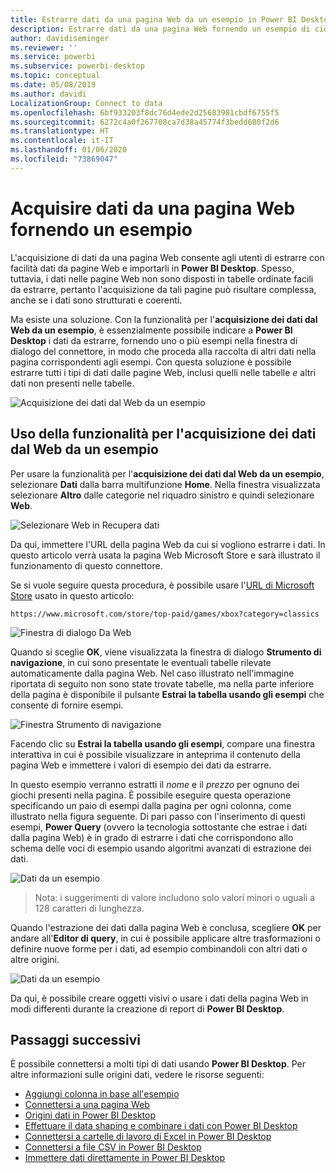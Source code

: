 ```yaml
---
title: Estrarre dati da una pagina Web da un esempio in Power BI Desktop
description: Estrarre dati da una pagina Web fornendo un esempio di ciò di cui si vuole eseguire il pull
author: davidiseminger
ms.reviewer: ''
ms.service: powerbi
ms.subservice: powerbi-desktop
ms.topic: conceptual
ms.date: 05/08/2019
ms.author: davidi
LocalizationGroup: Connect to data
ms.openlocfilehash: 6bf933203f8dc76d4ede2d25683981cbdf6755f5
ms.sourcegitcommit: 6272c4a0f267708ca7d38a45774f3bedd680f2d6
ms.translationtype: HT
ms.contentlocale: it-IT
ms.lasthandoff: 01/06/2020
ms.locfileid: "73869047"
---
```

# <a name="get-data-from-a-web-page-by-providing-an-example"></a>Acquisire dati da una pagina Web fornendo un esempio

L'acquisizione di dati da una pagina Web consente agli utenti di estrarre con facilità dati da pagine Web e importarli in **Power BI Desktop**. Spesso, tuttavia, i dati nelle pagine Web non sono disposti in tabelle ordinate facili da estrarre, pertanto l'acquisizione da tali pagine può risultare complessa, anche se i dati sono strutturati e coerenti. 

Ma esiste una soluzione. Con la funzionalità per l'**acquisizione dei dati dal Web da un esempio**, è essenzialmente possibile indicare a **Power BI Desktop** i dati da estrarre, fornendo uno o più esempi nella finestra di dialogo del connettore, in modo che proceda alla raccolta di altri dati nella pagina corrispondenti agli esempi. Con questa soluzione è possibile estrarre tutti i tipi di dati dalle pagine Web, inclusi quelli nelle tabelle *e* altri dati non presenti nelle tabelle. 

![Acquisizione dei dati dal Web da un esempio](media/desktop-connect-to-web-by-example/web-by-example_01.png)



## <a name="using-get-data-from-web-by-example"></a>Uso della funzionalità per l'acquisizione dei dati dal Web da un esempio

Per usare la funzionalità per l'**acquisizione dei dati dal Web da un esempio**, selezionare **Dati** dalla barra multifunzione **Home**. Nella finestra visualizzata selezionare **Altro** dalle categorie nel riquadro sinistro e quindi selezionare **Web**.

![Selezionare Web in Recupera dati](media/desktop-connect-to-web-by-example/web-by-example_03.png)

Da qui, immettere l'URL della pagina Web da cui si vogliono estrarre i dati. In questo articolo verrà usata la pagina Web Microsoft Store e sarà illustrato il funzionamento di questo connettore. 

Se si vuole seguire questa procedura, è possibile usare l'[URL di Microsoft Store](https://www.microsoft.com/store/top-paid/games/xbox?category=classics) usato in questo articolo:

    https://www.microsoft.com/store/top-paid/games/xbox?category=classics

![Finestra di dialogo Da Web](media/desktop-connect-to-web-by-example/web-by-example_04.png)

Quando si sceglie **OK**, viene visualizzata la finestra di dialogo **Strumento di navigazione**, in cui sono presentate le eventuali tabelle rilevate automaticamente dalla pagina Web. Nel caso illustrato nell'immagine riportata di seguito non sono state trovate tabelle, ma nella parte inferiore della pagina è disponibile il pulsante **Estrai la tabella usando gli esempi** che consente di fornire esempi.


![Finestra Strumento di navigazione](media/desktop-connect-to-web-by-example/web-by-example_05.png)

Facendo clic su **Estrai la tabella usando gli esempi**, compare una finestra interattiva in cui è possibile visualizzare in anteprima il contenuto della pagina Web e immettere i valori di esempio dei dati da estrarre. 

In questo esempio verranno estratti il *nome* e il *prezzo* per ognuno dei giochi presenti nella pagina. È possibile eseguire questa operazione specificando un paio di esempi dalla pagina per ogni colonna, come illustrato nella figura seguente. Di pari passo con l'inserimento di questi esempi, **Power Query** (ovvero la tecnologia sottostante che estrae i dati dalla pagina Web) è in grado di estrarre i dati che corrispondono allo schema delle voci di esempio usando algoritmi avanzati di estrazione dei dati.

![Dati da un esempio](media/desktop-connect-to-web-by-example/web-by-example_06.png)

> Nota: i suggerimenti di valore includono solo valori minori o uguali a 128 caratteri di lunghezza.

Quando l'estrazione dei dati dalla pagina Web è conclusa, scegliere **OK** per andare all'**Editor di query**, in cui è possibile applicare altre trasformazioni o definire nuove forme per i dati, ad esempio combinandoli con altri dati o altre origini.

![Dati da un esempio](media/desktop-connect-to-web-by-example/web-by-example_07.png)

Da qui, è possibile creare oggetti visivi o usare i dati della pagina Web in modi differenti durante la creazione di report di **Power BI Desktop**.


## <a name="next-steps"></a>Passaggi successivi
È possibile connettersi a molti tipi di dati usando **Power BI Desktop**. Per altre informazioni sulle origini dati, vedere le risorse seguenti:

* [Aggiungi colonna in base all'esempio](desktop-add-column-from-example.md)
* [Connettersi a una pagina Web](desktop-connect-to-web.md)
* [Origini dati in Power BI Desktop](desktop-data-sources.md)
* [Effettuare il data shaping e combinare i dati con Power BI Desktop](desktop-shape-and-combine-data.md)
* [Connettersi a cartelle di lavoro di Excel in Power BI Desktop](desktop-connect-excel.md)   
* [Connettersi a file CSV in Power BI Desktop](desktop-connect-csv.md)   
* [Immettere dati direttamente in Power BI Desktop](desktop-enter-data-directly-into-desktop.md)   

